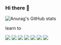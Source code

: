 ### Hi there 👋

<!--
**YIJKYUN/YIJKYUN** is a ✨ _special_ ✨ repository because its `README.md` (this file) appears on your GitHub profile.

Here are some ideas to get you started:

- 🔭 I’m currently working on ...
- 🌱 I’m currently learning ...
- 👯 I’m looking to collaborate on ...
- 🤔 I’m looking for help with ...
- 💬 Ask me about ...
- 📫 How to reach me: ...
- 😄 Pronouns: ...
- ⚡ Fun fact: ...
-->
![Anurag's GitHub stats](https://github-readme-stats.vercel.app/api?username=YIJKYUN&show_icons=true&theme=radical)

learn to
<p>
<a href="#" target="_blank"><img src="https://img.shields.io/badge/java-red?style=flat-square&logo=java&logoColor=007396"/></a>
<a href="#" target="_blank"><img src="https://img.shields.io/badge/mysql-green?style=flat-square&logo=MySQL&logoColor=007396"/></a>
<a href="#" target="_blank"><img src="https://img.shields.io/badge/oracle-blue?style=flat-square&logo=Oracle&logoColor=007396"/></a>
<a href="#" target="_blank"><img src="https://img.shields.io/badge/html-pink?style=flat-square&logo=HTML5&logoColor=007396"/></a>
<a href="#" target="_blank"><img src="https://img.shields.io/badge/javascript-yellow?style=flat-square&logo=javaScript&logoColor=007396"/></a>
<a href="#" target="_blank"><img src="https://img.shields.io/badge/jQeury-blue?style=flat-square&logo=jQuery&logoColor=007396"/></a>
<a href="#" target="_blank"><img src="https://img.shields.io/badge/JSP-red?style=flat-square&logo=oracle&logoColor=007396"/></a>
</p>
